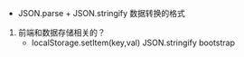 - JSON.parse + JSON.stringify  数据转换的格式
1. 前端和数据存储相关的？
    - localStorage.setItem(key,val)  JSON.stringify
    bootstrap
